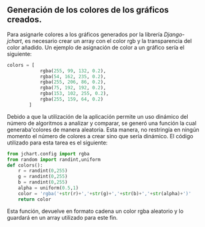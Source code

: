 ## Generación de los colores de los gráficos creados.

Para asignarle colores a los gráficos generados por la librería *Django-jchart*, es necesario crear un array con el color rgb y la transparencia del color añadido. Un ejemplo de asignación de color a un gráfico sería el siguiente:

```python
colors = [
            rgba(255, 99, 132, 0.2),
            rgba(54, 162, 235, 0.2),
            rgba(255, 206, 86, 0.2),
            rgba(75, 192, 192, 0.2),
            rgba(153, 102, 255, 0.2),
            rgba(255, 159, 64, 0.2)
        ]
```

Debido a que la utilización de la aplicación permite un uso dinámico del número de algoritmos a analizar y comparar, se generó una función la cual generaba'colores de manera aleatoria. Esta manera, no restringía en ningún momento el número de colores a crear sino que sería dinámico. El código utilizado para esta tarea es el siguiente:

```python
from jchart.config import rgba
from random import randint,uniform
def colors():
	r = randint(0,255)
	g = randint(0,255)
	b = randint(0,255)
	alpha = uniform(0.5,1)
	color = 'rgba('+str(r)+','+str(g)+','+str(b)+','+str(alpha)+')'
	return color
```

Esta función, devuelve en formato cadena un color rgba aleatorio y lo guardará en un array utilizado para este fin.